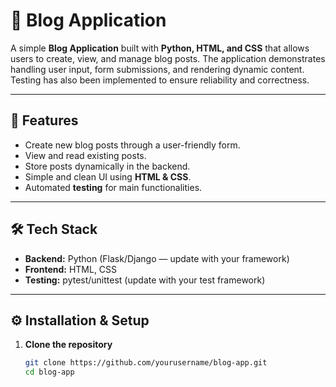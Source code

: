 # 📝 Blog Application

A simple **Blog Application** built with **Python, HTML, and CSS** that allows users to create, view, and manage blog posts. The application demonstrates handling user input, form submissions, and rendering dynamic content. Testing has also been implemented to ensure reliability and correctness.

---

## 🚀 Features
- Create new blog posts through a user-friendly form.  
- View and read existing posts.  
- Store posts dynamically in the backend.  
- Simple and clean UI using **HTML & CSS**.  
- Automated **testing** for main functionalities.  

---

## 🛠️ Tech Stack
- **Backend:** Python (Flask/Django — update with your framework)  
- **Frontend:** HTML, CSS  
- **Testing:** pytest/unittest (update with your test framework)  

---

## ⚙️ Installation & Setup

1. **Clone the repository**
   ```bash
   git clone https://github.com/yourusername/blog-app.git
   cd blog-app
